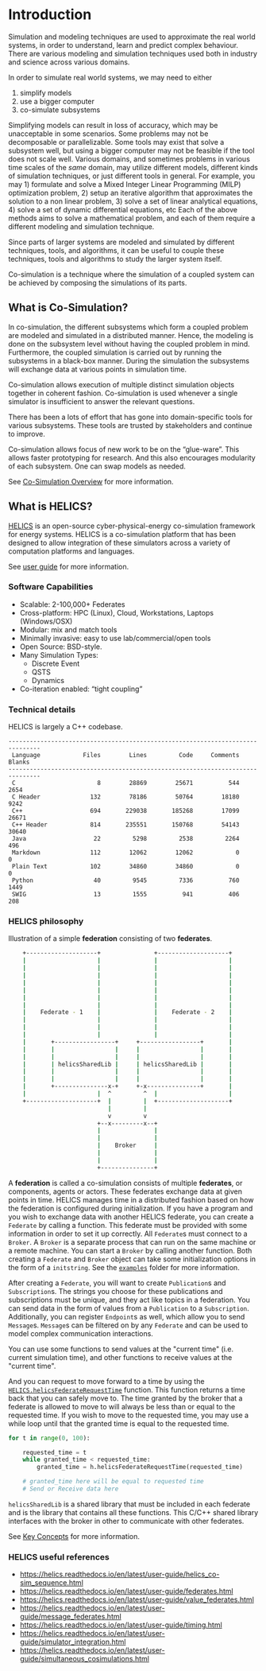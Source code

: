 # Introduction

Simulation and modeling techniques are used to approximate the real world systems, in order to understand, learn and predict complex behaviour. There are various modeling and simulation techniques used both in industry and science across various domains.

In order to simulate real world systems, we may need to either

1) simplify models
2) use a bigger computer
3) co-simulate subsystems

Simplifying models can result in loss of accuracy, which may be unacceptable in some scenarios.
Some problems may not be decomposable or parallelizable.
Some tools may exist that solve a subsystem well, but using a bigger computer may not be feasible if the tool does not scale well.
Various domains, and sometimes problems in various time scales of the _same_ domain, may utilize different models, different kinds of simulation techniques, or just different tools in general.
For example, you may 1) formulate and solve a Mixed Integer Linear Programming (MILP) optimization problem, 2) setup an iterative algorithm that approximates the solution to a non linear problem, 3) solve a set of linear analytical equations, 4) solve a set of dynamic differential equations, etc
Each of the above methods aims to solve a mathematical problem, and each of them require a different modeling and simulation technique.

Since parts of larger systems are modeled and simulated by different techniques, tools, and algorithms, it can be useful to couple these techniques, tools and algorithms to study the larger system itself.

Co-simulation is a technique where the simulation of a coupled system can be achieved by composing the simulations of its parts.

## What is Co-Simulation?

In co-simulation, the different subsystems which form a coupled problem are modeled and simulated in a distributed manner.
Hence, the modeling is done on the subsystem level without having the coupled problem in mind.
Furthermore, the coupled simulation is carried out by running the subsystems in a black-box manner.
During the simulation the subsystems will exchange data at various points in simulation time.

Co-simulation allows execution of multiple distinct simulation objects together in coherent fashion.
Co-simulation is used whenever a single simulator is insufficient to answer the relevant questions.

There has been a lots of effort that has gone into domain-specific tools for various subsystems.
These tools are trusted by stakeholders and continue to improve.

Co-simulation allows focus of new work to be on the “glue-ware”.
This allows faster prototyping for research.
And this also encourages modularity of each subsystem.
One can swap models as needed.

See [Co-Simulation Overview](https://helics.readthedocs.io/en/latest/user-guide/co-simulation_overview.html) for more information.

## What is HELICS?

[HELICS](https://helics.readthedocs.io/en/latest/) is an open-source cyber-physical-energy co-simulation framework for energy systems.
HELICS is a co-simulation platform that has been designed to allow integration of these simulators across a variety of computation platforms and languages.

See [user guide](https://helics.readthedocs.io/en/latest/user-guide/index.html) for more information.

### Software Capabilities

- Scalable: 2-100,000+ Federates
- Cross-platform: HPC (Linux), Cloud, Workstations, Laptops (Windows/OSX)
- Modular: mix and match tools
- Minimally invasive: easy to use lab/commercial/open tools
- Open Source: BSD-style.
- Many Simulation Types:
    - Discrete Event
    - QSTS
    - Dynamics
- Co-iteration enabled: “tight coupling”

### Technical details

HELICS is largely a C++ codebase.

```
-------------------------------------------------------------------------------
 Language            Files        Lines         Code     Comments       Blanks
-------------------------------------------------------------------------------
 C                       8        28869        25671          544         2654
 C Header              132        78186        50764        18180         9242
 C++                   694       229038       185268        17099        26671
 C++ Header            814       235551       150768        54143        30640
 Java                   22         5298         2538         2264          496
 Markdown              112        12062        12062            0            0
 Plain Text            102        34860        34860            0            0
 Python                 40         9545         7336          760         1449
 SWIG                   13         1555          941          406          208
```

### HELICS philosophy

Illustration of a simple **federation** consisting of two **federates**.

```bash
    +--------------------+               +--------------------+
    |                    |               |                    |
    |                    |               |                    |
    |                    |               |                    |
    |                    |               |                    |
    |                    |               |                    |
    |                    |               |                    |
    |                    |               |                    |
    |    Federate - 1    |               |    Federate - 2    |
    |                    |               |                    |
    |                    |               |                    |
    |                    |               |                    |
    |       +-----------------+     +-----------------+       |
    |       |                 |     |                 |       |
    |       |                 |     |                 |       |
    |       | helicsSharedLib |     | helicsSharedLib |       |
    |       |                 |     |                 |       |
    |       |                 |     |                 |       |
    |       +---------------x-+     +-x---------------+       |
    |                    |  ^         ^  |                    |
    +--------------------+  |         |  +--------------------+
                            |         |
                            v         v
                         +--x---------x--+
                         |               |
                         |               |
                         |    Broker     |
                         |               |
                         |               |
                         +---------------+
```

A **federation** is called a co-simulation consists of multiple **federates**, or components, agents or actors.
These federates exchange data at given points in time.
HELICS manages time in a distributed fashion based on how the federation is configured during initialization.
If you have a program and you wish to exchange data with another HELICS federate, you can create a `Federate` by calling a function.
This federate must be provided with some information in order to set it up correctly.
All `Federate`s must connect to a `Broker`.
A `Broker` is a separate process that can run on the same machine or a remote machine.
You can start a `Broker` by calling another function.
Both creating a `Federate` and `Broker` object can take some initialization options in the form of a `initstring`.
See the [`examples`](https://github.com/GMLC-TDC/HELICS-Examples) folder for more information.

After creating a `Federate`, you will want to create `Publication`s and `Subscription`s.
The strings you choose for these publications and subscriptions must be unique, and they act like topics in a federation.
You can send data in the form of values from a `Publication` to a `Subscription`.
Additionally, you can register `Endpoint`s as well, which allow you to send `Message`s.
`Message`s can be filtered on by any `Federate` and can be used to model complex communication interactions.

You can use some functions to send values at the "current time" (i.e. current simulation time), and other functions to receive values at the "current time".

And you can request to move forward to a time by using the [`HELICS.helicsFederateRequestTime`](@ref) function.
This function returns a time back that you can safely move to.
The time granted by the broker that a federate is allowed to move to will always be less than or equal to the requested time.
If you wish to move to the requested time, you may use a while loop until that the granted time is equal to the requested time.

```python
for t in range(0, 100):

    requested_time = t
    while granted_time < requested_time:
        granted_time = h.helicsFederateRequestTime(requested_time)

    # granted_time here will be equal to requested time
    # Send or Receive data here
```

`helicsSharedLib` is a shared library that must be included in each federate and is the library that contains all these functions.
This C/C++ shared library interfaces with the broker in other to communicate with other federates.

See [Key Concepts](https://helics.readthedocs.io/en/latest/user-guide/helics_key_concepts.html) for more information.

### HELICS useful references

- https://helics.readthedocs.io/en/latest/user-guide/helics_co-sim_sequence.html
- https://helics.readthedocs.io/en/latest/user-guide/federates.html
- https://helics.readthedocs.io/en/latest/user-guide/value_federates.html
- https://helics.readthedocs.io/en/latest/user-guide/message_federates.html
- https://helics.readthedocs.io/en/latest/user-guide/timing.html
- https://helics.readthedocs.io/en/latest/user-guide/simulator_integration.html
- https://helics.readthedocs.io/en/latest/user-guide/simultaneous_cosimulations.html
